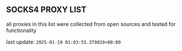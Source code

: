 ## SOCKS4 PROXY LIST

all proxies in this list were collected from open sources and tested for functionality

last update: `2025-01-19 01:03:55.379020+00:00`